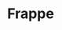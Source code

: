 ---
blog: https://medium.com/frapp%C3%A9-thoughts
facebook: https://facebook.com/ERPNext
git: https://github.com/frappe
logohandle: frappeio
sort: frappe
title: Frappe
twitter: https://x.com/erpnext
website: https://frappe.io/
---